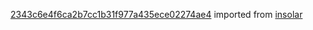 [2343c6e4f6ca2b7cc1b31f977a435ece02274ae4](https://github.com/insolar/insolar/commit/2343c6e4f6ca2b7cc1b31f977a435ece02274ae4) imported from [insolar](https://github.com/insolar/insolar)
